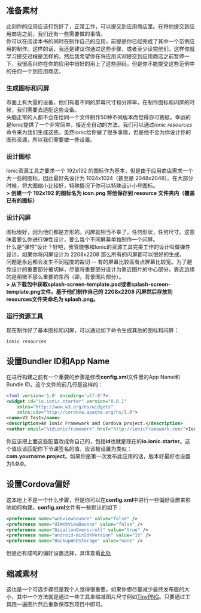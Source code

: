 ## 准备素材
  
此刻你的应用应该打包好了，正常工作，可以提交到应用商店里。在将他提交到应用商店之前，我们还有一些需要做的事情。  
你可以在阅读本书的同时在制作自己的应用，前提是你已经完成了其中一个范例应用的制作。这样的话，我还是建议你通过这些步骤，或者至少读完他们，这样你就学习提交过程是怎样的。然后我希望你在将应用*实际*提交到应用商店之前暂停一下，我很高兴你在你的应用中很好的用上了这些胆码，但是你不能提交这些范例中的任何一个到应用商店。  
  
### 生成图标和闪屏
市面上有大量的设备，他们有着不同的屏幕尺寸和分辨率，在制作图标和闪屏的时候，我们需要去适配这些设备。  
头脑正常的人都不会在给同一个文件制作50种不同版本而觉得亦可赛艇。幸运的是Ionic提供了一个非常简单，接近全自动的方法。我们可以通过*ionic resources*命令来为我们生成这些。虽然Ionic给你做了很多事情，但是他不会为你设计你的图形资源，所以我们需要做一些设置。  
  
### 设计图标
Ionic资源工具之要求一个 192x192 的图标作为基本，但是由于应用商店需求一个大一些的图标，因此最好先设计为 1024x1024（甚至是 2048x2048）。在大部分时候，将大图缩小比较好，特殊情况下你可以特殊设计小号图标。  
**> 创建一个 192x192 的图标名为 icon.png 将他保存到 resource 文件夹内（覆盖已有的图标）**  
  
### 设计闪屏
图标很好，因为他们都是方形的。闪屏就相当不幸了，任何形状，任何尺寸。这意味着要么你进行弹性设计，要么每个不同屏幕单独制作一个闪屏。  
什么是“弹性”设计？好吧，我管能够和Ionic的资源工具完美工作的设计叫做弹性设计。如果你将闪屏设计为 2208x2208 那么所有的闪屏都可以很好的生成。  
问题是永远都会发生不同程度的裁切 -- 有的屏幕比较高有点屏幕比较宽。为了避免设计的重要部分被切掉，尽量将重要部分设计为靠近图片的中心部分，靠近边缘的是稍微不那么重要的东西（即，背景图片部分）。  
**> 从下载包中获取splash-screen-template.psd或者splash-screen-template.png文件。基于他们制作自己的 2208x2208 闪屏然后存放到resources文件夹命名为 splash.png。**  
  
### 运行资源工具
现在制作好了基本图标和闪屏，可以通过如下命令生成其他的图标和闪屏：
```shell
ionic resources
```
  
## 设置Bundler ID和App Name
  
在进行构建之前有一个重要的步骤是修改**config.xml**文件里的App Name和Bundle ID。这个文件的前几行是这样的：
```xml
<?xml version='1.0' encoding='utf-8'?>
<widget id="io.ionic.starter" version="0.0.1"
    xmlns="http://www.w3.org/ns/widgets"
    xmlns:cdv="http://cordova.apache.org/ns/1.0">
<name>V2 Test</name>
<description>An Ionic Framework and Cordova project.</description>
<author email="hi@ionicframework" href="http://ionicframework.com/">Ionic Framework Team</author>
```
你应该把上面这些配置改成你自己的，包括**id**也就是现在的**io.ionic.starter**。这个值应该匹配你下节课签名的值，应该被设置为类似：**com.yourname.project**。如果你是第一次发布此应用的话，版本好最好也设置为**1.0.0**。  
  
## 设置Cordova偏好
  
这本地上不是一个什么步骤，但是你可以在**config.xml**中进行一些偏好设置来影响如何构建。**config.xml**文件有一些默认的如下：
```xml
<preference name="webviewbounce" value="false" />
<preference name="UIWebViewBounce" value="false" />
<preference name="DisallowOverscroll" value="true" />
<preference name="android-minSdkVersion" value="16" />
<preference name="BackupWebStorage" value="none" />
```
但是还有成吨的偏好设置选择，具体查看[此处](https://cordova.apache.org/docs/en/4.0.0/config_ref/#global-preferences)  
  
## 缩减素材
  
这也是一个可选步骤但是我个人觉得很重要。如果你想尽量减少最终发布版的大小，其中一个方法就是通过一些工具来缩减图片尺寸例如[TinyPNG](http://tinypng.com/)。只要通过工具跑一遍图片然后重新保存到项目中即可。  